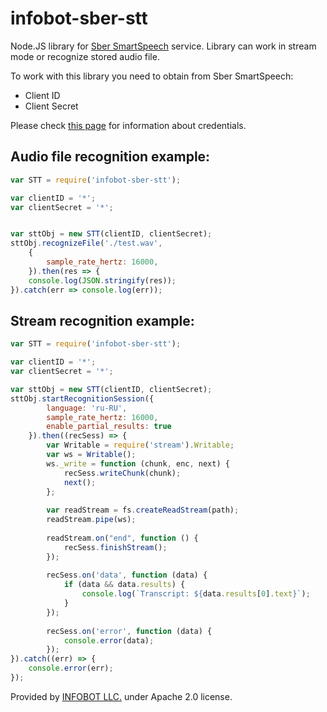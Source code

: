 # infobot-sber-stt
Node.JS library for [Sber SmartSpeech](https://developers.sber.ru/portal/tools/smartspeech) service.
Library can work in stream mode or recognize stored audio file.

To work with this library you need to obtain from Sber SmartSpeech:
* Client ID
* Client Secret

Please check [this page](https://developers.sber.ru/portal/tools/smartspeech) for information about credentials.

## Audio file recognition example:
```javascript
var STT = require('infobot-sber-stt');

var clientID = '*';
var clientSecret = '*';


var sttObj = new STT(clientID, clientSecret);
sttObj.recognizeFile('./test.wav',
    {
        sample_rate_hertz: 16000,
    }).then(res => {
    console.log(JSON.stringify(res));
}).catch(err => console.log(err));
````


## Stream recognition example:
```javascript
var STT = require('infobot-sber-stt');

var clientID = '*';
var clientSecret = '*';

var sttObj = new STT(clientID, clientSecret);
sttObj.startRecognitionSession({
        language: 'ru-RU', 
        sample_rate_hertz: 16000, 
        enable_partial_results: true
    }).then((recSess) => {
        var Writable = require('stream').Writable;
        var ws = Writable();
        ws._write = function (chunk, enc, next) {
            recSess.writeChunk(chunk);
            next();
        };
        
        var readStream = fs.createReadStream(path);
        readStream.pipe(ws);
        
        readStream.on("end", function () {
            recSess.finishStream();
        });
        
        recSess.on('data', function (data) {
            if (data && data.results) {
                console.log(`Transcript: ${data.results[0].text}`);
            }
        });
        
        recSess.on('error', function (data) {
            console.error(data);
        });
}).catch((err) => {
    console.error(err);
});
````

Provided by [INFOBOT LLC.](https://infobot.pro) under Apache 2.0 license.

